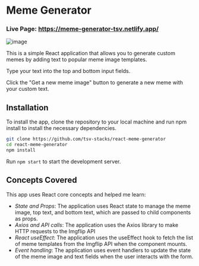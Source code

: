 # Meme Generator

### Live Page: https://meme-generator-tsv.netlify.app/

![image](https://user-images.githubusercontent.com/113384739/232239000-34453e62-a1b4-4b7c-a408-4975971ee699.png)


This is a simple React application that allows you to generate custom memes by adding text to popular meme image templates.

Type your text into the top and bottom input fields.

Click the "Get a new meme image" button to generate a new meme with your custom text.

## Installation

To install the app, clone the repository to your local machine and run npm install to install the necessary dependencies.

```bash
git clone https://github.com/tsv-stacks/react-meme-generator
cd react-meme-generator
npm install
```

Run `npm start` to start the development server.

## Concepts Covered

This app uses React core concepts and helped me learn:

- _State and Props_: The application uses React state to manage the meme image, top text, and bottom text, which are passed to child components as props.
- _Axios and API calls_: The application uses the Axios library to make HTTP requests to the Imgflip API
- _React useEffect_: The application uses the useEffect hook to fetch the list of meme templates from the Imgflip API when the component mounts.
- _Event handling_: The application uses event handlers to update the state of the meme image and text fields when the user interacts with the form.
